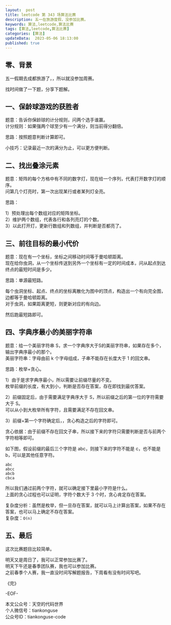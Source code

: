 ```yaml
---   
layout:  post  
title: leetcode 第 343 场算法比赛  
description: 五一在旅游度假，没参加比赛。          
keywords: 算法,leetcode,算法比赛  
tags: [算法,leetcode,算法比赛]    
categories: [算法]  
updateData:  2023-05-06 18:13:00  
published: true  
---  
```



## 零、背景  


五一假期去成都旅游了，，所以就没参加周赛。  


找时间做了一下题，分享下题解。  


## 一、保龄球游戏的获胜者  


题意：告诉你保龄球的计分规则，问两个选手谁赢。  
计分规则：如果强两个球至少有一个满分，则当前得分翻倍。  


思路：按照题意判断计算即可。  


小技巧：记录最近一次的满分为止，可以更方便判断。  


## 二、找出叠涂元素  


题意：矩阵的每个方格中有不同的数字灯，现在给一个序列，代表打开数字灯的顺序。  
问第几个灯亮时，第一次出现某行或者某列灯全亮。  


思路：  


1）预处理出每个数组对应的矩阵坐标。  
2）维护两个数组，代表各行和各列亮灯的个数。  
3）以此打开灯，更新行数组和列数组，并判断是否都亮了。  


## 三、前往目标的最小代价  


题意：现在有一个坐标，坐标之间移动时间等于曼哈顿距离。  
现在给你虫洞，从一个坐标传送到另外一个坐标有一定的时间成本，问从起点到达终点的最短时间是多少。  


思路：单源最短路。  


每个虫洞坐标、起点、终点的坐标离散化为图中的顶点，构造出一个有向完全图，边都等于曼哈顿距离。  
对于虫洞，如果距离更短，则更新对应的有向边。  


然后跑最短路即可。  


## 四、字典序最小的美丽字符串  


题意：给一个美丽字符串 S，求一个字典序大于S的美丽字符串，如果存在多个，输出字典序最小的那个。  
美丽字符串：字母由前 k 个字母组成，子串不能存在长度大于 1 的回文串。  


思路：枚举+贪心。  


1）由于是求字典序最小，所以需要让前缀尽量的不变。  
枚举前缀的长度，有大到小，判断是否存在答案，存在即找到最优答案。  


2）前缀固定后，由于需要满足字典序大于 S，所以前缀之后的第一位的字符需要大于 S。  
可以从小到大枚举所有字符，且需要满足不存在回文串。  


3）前缀+第一个字符确定后，，贪心构造之后的字符即可。  


贪心依据：由于前缀不存在回文子串，所以接下来的字符只需要判断是否与前两个字符相等即可。  


如下图，假设前缀的最后三个字符是 abc，则接下来的字符不能是 c，也不能是 b，可以是其他任意字符。  


```
abc
abcc
abcb
cbca
```


所以我们通过前两个字符，就可以确定接下里最小字符是什么。  
上面的贪心过程也可以证明，字符个数大于 3 个时，贪心肯定存在答案。  



复杂度分析：虽然是枚举，但一旦存在答案，就可以马上计算出答案，如果不存在答案，也可以马上确定不存在答案。  
复杂度：`O(n)`  


## 五、最后  


这次比赛题目比较简单。  


明天又是周日了，我可以正常参加比赛了。  
明天下午还是春季团队赛，我也可以参加比赛。  
之前春季个人赛，我一直没时间写解题报告，下周看有没有时间写吧。  






《完》  


-EOF-  



本文公众号：天空的代码世界  
个人微信号：tiankonguse  
公众号ID：tiankonguse-code  
  

